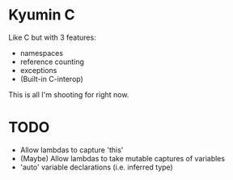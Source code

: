 # Kyumin C

Like C but with 3 features:
  * namespaces
  * reference counting
  * exceptions
  * (Built-in C-interop)

This is all I'm shooting for right now.

# TODO

* Allow lambdas to capture 'this'
* (Maybe) Allow lambdas to take mutable captures of variables
* 'auto' variable declarations (i.e. inferred type)
